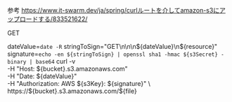 参考
https://www.it-swarm.dev/ja/spring/curlルートを介してamazon-s3にアップロードする/833521622/

GET

dateValue=`date -R`
stringToSign="GET\n\n\n${dateValue}\n${resource}"
signature=`echo -en ${stringToSign} | openssl sha1 -hmac ${s3Secret} -binary | base64`
curl -v \
  -H "Host: ${bucket}.s3.amazonaws.com" \
  -H "Date: ${dateValue}" \
  -H "Authorization: AWS ${s3Key}: ${signature}" \
  https://${bucket}.s3.amazonaws.com/${file}


